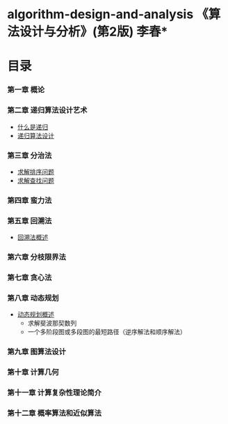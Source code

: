 <!--
 * @Date        : 2020-05-27 21:37:16
 * @LastEditors : anlzou
 * @Github      : https://github.com/anlzou
 * @LastEditTime: 2020-12-20 18:02:50
 * @FilePath    : \algorithm-design\README.md
 * @Describe    : 
--> 
# algorithm-design-and-analysis 《算法设计与分析》(第2版) 李春*

# 目录
### 第一章 概论
### 第二章 递归算法设计艺术
- [什么是递归](./chapters/chapter02-recursive-algorithm-design-art/test2-1.md)
- [递归算法设计](./chapters/chapter02-recursive-algorithm-design-art/test2-2.md)
### 第三章 分治法
- [求解排序问题](./chapters/chapter03-divide-and-conquer/test8-2.md)
- [求解查找问题](./chapters/chapter03-divide-and-conquer/test8-3.md)
### 第四章 蛮力法
### 第五章 回溯法
- [回溯法概述](./chapters/chapter05-backtracking/test5-1.md)
### 第六章 分枝限界法
### 第七章 贪心法
### 第八章 动态规划
- [动态规划概述](./chapters/chapter08-dynamic-programming/test8-1.md)
  - 求解斐波那契数列
  - 一个多阶段图或多段图的最短路径（逆序解法和顺序解法）
### 第九章 图算法设计
### 第十章 计算几何
### 第十一章 计算复杂性理论简介
### 第十二章 概率算法和近似算法